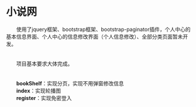 # 小说网
&emsp;&emsp;使用了jquery框架、bootstrap框架、bootstrap-paginator插件，个人中心的基本信息界面、个人中心的信息修改界面（个人信息修改）、全部分类页面暂未开发。
<br />
<br />
<br />
&emsp;&emsp;项目基本要求大体完成。
<br />
<br />
<br />
&emsp;&emsp;**bookShelf**：实现分页，实现不用弹窗修改信息
<br />
&emsp;&emsp;**index**：实现轮播图
<br />
&emsp;&emsp;**register**：实现免密登入
